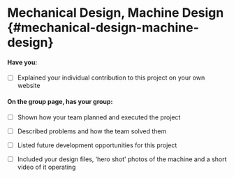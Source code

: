 # Mechanical Design, Machine Design {#mechanical-design-machine-design}

#### Have you:

* [ ] Explained your individual contribution to this project on your own website

#### On the group page, has your group:

* [ ] Shown how your team planned and executed the project

* [ ] Described problems and how the team solved them

* [ ] Listed future development opportunities for this project

* [ ] Included your design files, ‘hero shot’ photos of the machine and a short video of it operating



